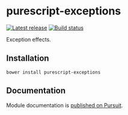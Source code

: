 # purescript-exceptions

[![Latest release](http://img.shields.io/github/release/purescript/purescript-exceptions.svg)](https://github.com/purescript/purescript-exceptions/releases)
[![Build status](https://travis-ci.org/purescript/purescript-exceptions.svg?branch=master)](https://travis-ci.org/purescript/purescript-exceptions)

Exception effects.

## Installation

```
bower install purescript-exceptions
```

## Documentation

Module documentation is [published on Pursuit](http://pursuit.purescript.org/packages/purescript-exceptions).
